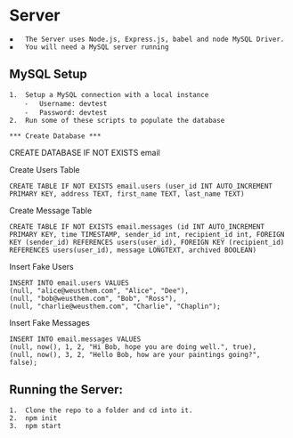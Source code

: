 # Server

	▪	The Server uses Node.js, Express.js, babel and node MySQL Driver. 
	▪	You will need a MySQL server running

## MySQL Setup

	1.	Setup a MySQL connection with a local instance
        ⁃	Username: devtest
        ⁃	Password: devtest
	2.	Run some of these scripts to populate the database

    *** Create Database ***
CREATE DATABASE IF NOT EXISTS email

Create Users Table
```
CREATE TABLE IF NOT EXISTS email.users (user_id INT AUTO_INCREMENT PRIMARY KEY, address TEXT, first_name TEXT, last_name TEXT)
```

Create Message Table
```
CREATE TABLE IF NOT EXISTS email.messages (id INT AUTO_INCREMENT PRIMARY KEY, time TIMESTAMP, sender_id int, recipient_id int, FOREIGN KEY (sender_id) REFERENCES users(user_id), FOREIGN KEY (recipient_id) REFERENCES users(user_id), message LONGTEXT, archived BOOLEAN)
```

Insert Fake Users
```
INSERT INTO email.users VALUES 
(null, "alice@weusthem.com", "Alice", "Dee"),
(null, "bob@weusthem.com", "Bob", "Ross"),
(null, "charlie@weusthem.com", "Charlie", "Chaplin");
```
Insert Fake Messages
```
INSERT INTO email.messages VALUES 
(null, now(), 1, 2, "Hi Bob, hope you are doing well.", true),
(null, now(), 3, 2, "Hello Bob, how are your paintings going?", false);
```

## Running the Server:

	1.	Clone the repo to a folder and cd into it.
	2.	npm init
	3.	npm start
```

